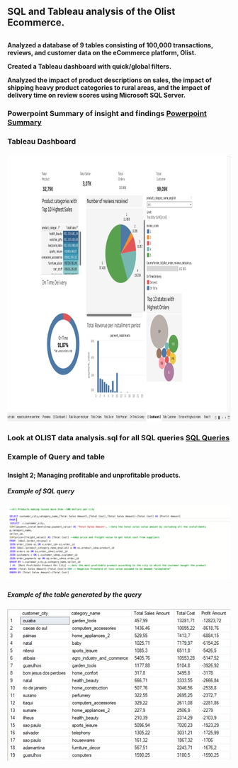  <h2>SQL and Tableau analysis of the Olist Ecommerce.<h2>
 
<h4>Analyzed a database of 9 tables consisting of 100,000 transactions, reviews, and customer data on the eCommerce platform, Olist. 
 
Created a Tableau dashboard with quick/global filters. 
 
 Analyzed the impact of product descriptions on sales, the impact of shipping heavy product categories to rural areas, and the impact of delivery time on review scores using Microsoft SQL Server.<h5>
 
 <h3>Powerpoint Summary of insight and findings <a href="https://github.com/nnyase/SQL-data-analysis-ecommerce/blob/main/powerpoint%20sql%20analysis.pdf"> Powerpoint Summary </a> <h3>

 <h3> Tableau Dashboard <h3>
 <img src="https://raw.githubusercontent.com/nnyase/SQL-data-analysis-ecommerce/main/Dashboard.png" width = "800" height = "600"/>

<h3>Look at OLIST data analysis.sql for all SQL queries <a href = "https://github.com/nnyase/SQL-data-analysis-ecommerce/blob/main/Olist%20Data%20Analysis.sql"> SQL Queries </a> <h3>

<h3>Example of Query and table<h3>

<h4>Insight 2; Managing profitable and unprofitable products.<h4>
<h5>Example of SQL query<h5>
<img src="https://raw.githubusercontent.com/nnyase/SQL-data-analysis-ecommerce/main/sql-query-loss-margin-per-city-per-product.png"/>
<h5>Example of the table generated by the query<h5>
<img src="https://raw.githubusercontent.com/nnyase/SQL-data-analysis-ecommerce/main/Tables%20Created%20in%20SQL/loss-margin-per-city-per-item-table.jpeg"/>

